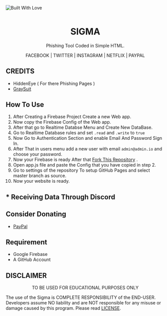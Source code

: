 <p align="left">
  <a><img title="Built With Love" src="https://forthebadge.com/images/badges/built-with-love.svg" ></a>
 </p>
<p align="center" style="font-weight:bolder;font-size:50px">
<center><h1 align="center" >SIGMA</h1></center>
</p>

<p align="center">
Phishing Tool Coded in Simple HTML.
</p>
<p align="center">
FACEBOOK | TWITTER | INSTAGRAM | NETFLIX | PAYPAL
</p>



## CREDITS
* HiddenEye ( For there Phishing Pages ) 
* [GraySuit](https://github.com/graysuit) 

## How To Use
 1. After Creating a Firebase Project Create a new Web app.
 1. Now copy the Firebase Config of the Web app.
 1. After that go to Realtime Databse Menu and Create New DataBase.
 1. Go to Realtime Database rules and set ```.read``` and ```.write``` to ```true```
 1. Now Go to Authentication Section and enable Email And Password Sign In.
 1. After That in users menu add a new user with email ```admin@admin.io``` and choose your password.
 1. Now your Firebase is ready After that [Fork This Repository](https://GitHub.com/Th30neAnd0nly/Sigma) .
 1. Open app.js file and paste the Config that you have copied in step 2.
 1. Go to settings of the repository To setup GitHub Pages and select master branch as source.
 1. Now your website is ready.

## * Receiving Data Through Discord


## Consider Donating 
* [PayPal](https://paypal.me/SaritaChaubey/)

## Requirement
* Google Firebase
* A GitHub Account


## DISCLAIMER
<p align="center">
  TO BE USED FOR EDUCATIONAL PURPOSES ONLY
</p>

The use of the Sigma is COMPLETE RESPONSIBILITY of the END-USER. Developers assume NO liability and are NOT responsible for any misuse or damage caused by this program. Please read [LICENSE](LICENSE).




